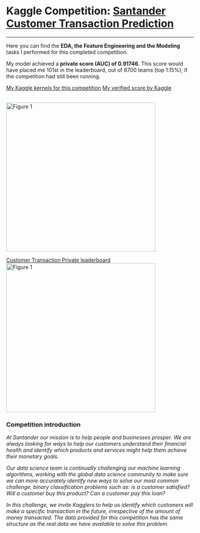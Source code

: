 # Kaggle Competition:  [Santander Customer Transaction Prediction](https://www.kaggle.com/c/santander-customer-transaction-prediction/overview)
---
Here you can find the **EDA, the Feature Engineering and the Modeling** tasks I performed for this completed competition.

My model achieved a **private score (AUC) of 0.91746**. This score would have placed me 101st in the leaderboard, out of 8700 teams (top 1.15%), if the competition had still been running.

[My Kaggle kernels for this competition](https://www.kaggle.com/jamesngoa/code)
[My verified score by Kaggle](https://www.kaggle.com/jamesngoa/santander-ctp-modeling-0-917-priv-lb)

<br>
<img src="Assignment3Fig1.png" alt="Figure 1" style="width: 400px;"/>
<br>

[Customer Transaction Private leaderboard](https://www.kaggle.com/c/santander-customer-transaction-prediction/leaderboard)
<br>
<img src="Assignment3Fig1.png" alt="Figure 1" style="width: 400px;"/>
<br>

### Competition introduction
*At Santander our mission is to help people and businesses prosper. We are always looking for ways to help our customers understand their financial health and identify which products and services might help them achieve their monetary goals.*

*Our data science team is continually challenging our machine learning algorithms, working with the global data science community to make sure we can more accurately identify new ways to solve our most common challenge, binary classification problems such as: is a customer satisfied? Will a customer buy this product? Can a customer pay this loan?*

*In this challenge, we invite Kagglers to help us identify which customers will make a specific transaction in the future, irrespective of the amount of money transacted. The data provided for this competition has the same structure as the real data we have available to solve this problem.*
